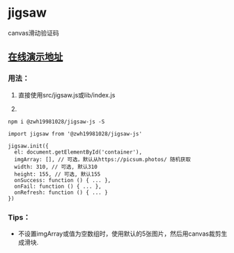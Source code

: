 # jigsaw
canvas滑动验证码

## [在线演示地址](https://kongkong99.github.io/jigsaw/)

### 用法：
1. 直接使用src/jigsaw.js或lib/index.js


2.
```
npm i @zwh19981028/jigsaw-js -S

import jigsaw from '@zwh19981028/jigsaw-js'

jigsaw.init({
  el: document.getElementById('container'),
  imgArray: [], // 可选，默认从https://picsum.photos/ 随机获取
  width: 310, // 可选, 默认310
  height: 155, // 可选, 默认155
  onSuccess: function () { ... },
  onFail: function () { ... },
  onRefresh: function () { ... }
})
```

### Tips：

- 不设置imgArray或值为空数组时，使用默认的5张图片，然后用canvas裁剪生成滑块.


